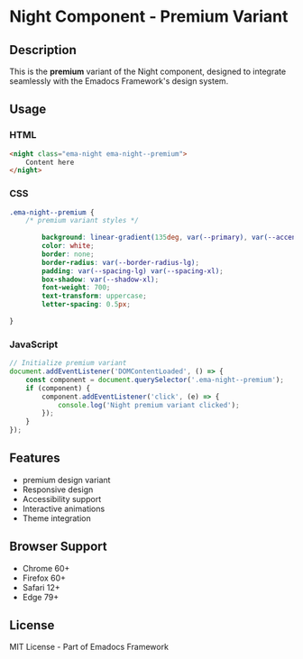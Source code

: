 # Night Component - Premium Variant

## Description
This is the **premium** variant of the Night component, designed to integrate seamlessly with the Emadocs Framework's design system.

## Usage

### HTML
```html
<night class="ema-night ema-night--premium">
    Content here
</night>
```

### CSS
```css
.ema-night--premium {
    /* premium variant styles */
    
        background: linear-gradient(135deg, var(--primary), var(--accent));
        color: white;
        border: none;
        border-radius: var(--border-radius-lg);
        padding: var(--spacing-lg) var(--spacing-xl);
        box-shadow: var(--shadow-xl);
        font-weight: 700;
        text-transform: uppercase;
        letter-spacing: 0.5px;
    
}
```

### JavaScript
```javascript
// Initialize premium variant
document.addEventListener('DOMContentLoaded', () => {
    const component = document.querySelector('.ema-night--premium');
    if (component) {
        component.addEventListener('click', (e) => {
            console.log('Night premium variant clicked');
        });
    }
});
```

## Features
- premium design variant
- Responsive design
- Accessibility support
- Interactive animations
- Theme integration

## Browser Support
- Chrome 60+
- Firefox 60+
- Safari 12+
- Edge 79+

## License
MIT License - Part of Emadocs Framework
